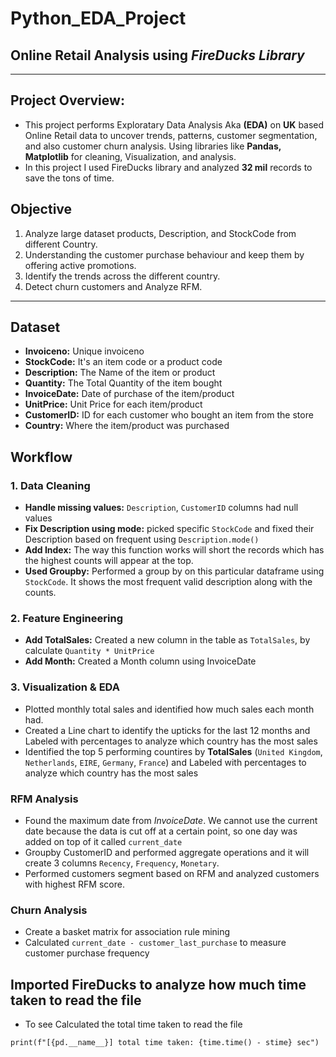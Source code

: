# Python_EDA_Project
## Online Retail Analysis using *FireDucks Library*

---

## Project Overview:
- This project performs Exploratary Data Analysis Aka **(EDA)** on **UK** based Online Retail data to uncover trends, patterns, customer segmentation, and also customer churn analysis. Using libraries like **Pandas, Matplotlib** for cleaning, Visualization, and analysis.
- In this project I used FireDucks library and analyzed **32 mil** records to save the tons of time.

## Objective
1. Analyze large dataset products, Description, and StockCode from different Country.
2. Understanding the customer purchase behaviour and keep them by offering active promotions.
3. Identify the trends across the different country.
4. Detect churn customers and Analyze RFM.

---

## Dataset
- **Invoiceno:** Unique invoiceno 
- **StockCode:** It's an item code or a product code
- **Description:** The Name of the item or product
- **Quantity:** The Total Quantity of the item bought
- **InvoiceDate:** Date of purchase of the item/product
- **UnitPrice:** Unit Price for each item/product
- **CustomerID:** ID for each customer who bought an item from the store
- **Country:** Where the item/product was purchased

## Workflow

### 1. Data Cleaning
- **Handle missing values:** `Description`, `CustomerID` columns had null values
- **Fix Description using mode:** picked specific `StockCode` and fixed their Description based on frequent using `Description.mode()`
- **Add Index:** The way this function works will short the records which has the highest counts will appear at the top.
- **Used Groupby:** Performed a group by on this particular dataframe using `StockCode`. It shows the most frequent valid description along with the counts.

### 2. Feature Engineering
  - **Add TotalSales:** Created a new column in the table as `TotalSales`, by calculate `Quantity * UnitPrice`
  - **Add Month:** Created a Month column using InvoiceDate

### 3. Visualization & EDA
  - Plotted monthly total sales and identified how much sales each month had.
  - Created a Line chart to identify the upticks for the last 12 months and Labeled with percentages to analyze which country has the most sales
  - Identified the top 5 performing countires by **TotalSales** (`United Kingdom`, `Netherlands`, `EIRE`, `Germany`, `France`) and Labeled with percentages to analyze which country has the most sales

### RFM Analysis
  - Found the maximum date from *InvoiceDate*. We cannot use the current date because the data is cut off at a certain point, so one day was added on top of it called `current_date`
  - Groupby CustomerID and performed aggregate operations and it will create 3 columns `Recency`, `Frequency`, `Monetary`.
  - Performed customers segment based on RFM and analyzed customers with highest RFM score.


### Churn Analysis
  - Create a basket matrix for association rule mining
  - Calculated `current_date - customer_last_purchase` to measure customer purchase frequency

## Imported FireDucks to analyze how much time taken to read the file
- To see Calculated the total time taken to read the file
```
print(f"[{pd.__name__}] total time taken: {time.time() - stime} sec")
```
















